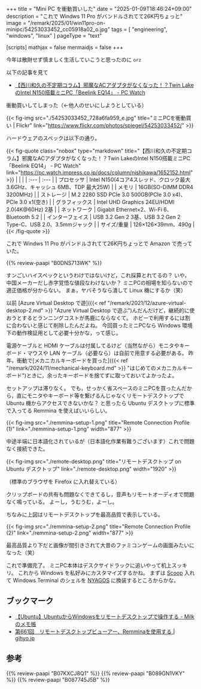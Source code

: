 +++
title = "Mini PC を衝動買いした"
date =  "2025-01-09T18:46:24+09:00"
description = "これで Windws 11 Pro がバンドルされてて26K円ちょっと"
image = "/remark/2025/01/win11pro-on-minipc/54253033452_cc05918a02_o.jpg"
tags = [ "engineering", "windows", "linux" ]
pageType = "text"

[scripts]
  mathjax = false
  mermaidjs = false
+++

今年は散財せず慎ましく生活していこうと思ったのに `orz`

以下の記事を見て

- [【西川和久の不定期コラム】邪魔なACアダプタがなくなった！？Twin LakeのIntel N150搭載ミニPC「Beelink EQ14」  - PC Watch](https://pc.watch.impress.co.jp/docs/column/nishikawa/1652152.html)

衝動買いしてしまった（←他人のせいにしようとしている）

{{< fig-img src="./54253033452_728a6fa959_e.jpg" title="ミニPCを衝動買い | Flickr" link="https://www.flickr.com/photos/spiegel/54253033452/" >}}

ハードウェアのスペックは以下の通り。

{{< fig-quote class="nobox" type="markdown" title="【西川和久の不定期コラム】邪魔なACアダプタがなくなった！？Twin LakeのIntel N150搭載ミニPC「Beelink EQ14」 - PC Watch" link="https://pc.watch.impress.co.jp/docs/column/nishikawa/1652152.html" >}}
|      |      |
| :--- | :--- |
| プロセッサ | Intel N150(4コア4スレッド、クロック最大 3.6GHz、キャッシュ 6MB、TDP 最大25W) |
| メモリ | 16GB(SO-DIMM DDR4 3200MHz) |
| ストレージ | M.2 2280 SSD PCIe 3.0 500GB(PCIe 3.0 x4)、PCIe 3.0 x1(空き) |
| グラフィックス | Intel UHD Graphics 24EU/HDMI 2.0(4K@60Hz) 2基 |
| ネットワーク | Gigabit Ethernet×2、Wi-Fi 6、Bluetooth 5.2 |
| インターフェイス | USB 3.2 Gen 2 3基、USB 3.2 Gen 2 Type-C、USB 2.0、3.5mmジャック |
| サイズ/重量 | 126×126×39mm、490g |
{{< /fig-quote >}}

これで Windws 11 Pro がバンドルされてて26K円ちょっとで Amazon で売っていた。

{{% review-paapi "B0DNS713WK" %}} <!-- Mini PC ミニPC N150 Beelink EQ14 Win11pro -->

すンごいハイスペックというわけではないけど，これ採算とれてるの？
いや，中国メーカーだし赤字覚悟な値段なわけないか？ ミニPCの相場を知らないので適正価格が分からない。
まぁ，ヤバそうなら潰して Linux 機にするか（笑）

以前 [Azure Virtual Desktop で遊]({{< ref "/remark/2021/12/azure-virtual-desktop-2.md" >}} "Azure Virtual Desktop で遊ぶ")んだんだけど，継続的に使おうとするとランニングコストが馬鹿にならなくて。
ホビーで利用するには割に合わないと感じて削除したんだよね。
今回買ったミニPCなら Windows 環境下の動作検証用として必要十分かな，って感じ。

電源ケーブルと HDMI ケーブルは付属してるけど（当然ながら）モニタやキーボード・マウスや LAN ケーブル（必要なら）は自前で用意する必要がある。
昨年，衝動で[メカニカルキーボードを買った]({{< ref "/remark/2024/11/mechanical-keyboard.md" >}} "はじめてのメカニカルキーボード")ときに，余ったキーボードを捨てずに取っておいてよかったよ。

セットアップは滞りなく。
でも，せっかく省スペースのミニPCを買ったんだから，直にモニタやキーボード等を繋げるんじゃなくリモートデスクトップで Ubuntu 機からアクセスできないかな？ と思ったら Ubuntu デスクトップに標準で入ってる Remmina を使えばいいらしい。

{{< fig-img src="./remmina-setup-1.png" title="Remote Connection Profile (1)" link="./remmina-setup-1.png" width="877" >}}

中途半端に日本語化されているが（日本語化作業有難うございます）これで問題なく接続できた。

{{< fig-img src="./remote-desktop.png" title="リモートデスクトップ on Ubuntu デスクトップ" link="./remote-desktop.png" width="1920" >}}

（標準のブラウザを Firefox に入れ替えている）

クリップボードの共有も問題なくできてるし，音声もリモートオーディオで問題なく鳴っている。
よーし，うむうむ，よーし。

ちなみに上図はリモートデスクトップを最高品質で表示している。

{{< fig-img src="./remmina-setup-2.png" title="Remote Connection Profile (2)" link="./remmina-setup-2.png" width="877" >}}

最高品質より下だと画像が間引きされて大昔のファミコンゲームの画面みたいになった（笑）

これで準備完了。
ミニPC本体はデスクサイドラックに追いやって机上スッキリ。
これから Windows を私好みにカスタマイズするかね。
まずは [Scoop] 入れて Windows Terminal のシェルを [NYAGOS] に換装するところからかな。

## ブックマーク

- [【Ubuntu】UbuntuからWindowsをリモートデスクトップで操作する - Milkのメモ帳](https://www.milkmemo.com/entry/remote_desktop_ubuntu_win)
- [第661回　リモートデスクトップビューアー、Remminaを使用する | gihyo.jp](https://gihyo.jp/admin/serial/01/ubuntu-recipe/0661)

[Scoop]: https://scoop.sh/ "Scoop"
[NYAGOS]: https://github.com/nyaosorg/nyagos "nyaosorg/nyagos: NYAGOS - The hybrid Commandline Shell betweeeeeeen UNIX & DOS"

## 参考

{{% review-paapi "B07KXCJ8Q1" %}} <!-- デスクサイドラック -->
{{% review-paapi "B089GN1VKY" %}} <!-- BUFFALO 8ポート スイッチングハブ -->
{{% review-paapi "B087745J5B" %}} <!-- 電源タップ -->
